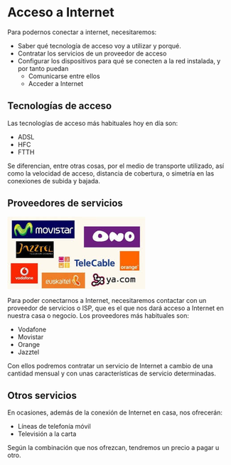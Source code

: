 # Acceso a Internet

Para podernos conectar a internet, necesitaremos:

- Saber qué tecnología de acceso voy a utilizar y porqué.
- Contratar los servicios de un proveedor de acceso
- Configurar los dispositivos para qué se conecten a la red instalada, y por tanto puedan
  - Comunicarse entre ellos
  - Acceder a Internet

## Tecnologías de acceso

Las tecnologías de acceso más habituales hoy en día son:

- ADSL
- HFC
- FTTH

Se diferencian, entre otras cosas, por el medio de transporte utilizado, así como la velocidad de acceso, distancia de cobertura, o simetría en las conexiones de subida y bajada.

## Proveedores de servicios

![imagen](img/2019-10-22-09-33-57.png)

Para poder conectarnos a Internet, necesitaremos contactar con un proveedor de servicios o ISP, que es el que nos dará acceso a Internet en nuestra casa o negocio. Los proveedores más habituales son:

- Vodafone
- Movistar
- Orange
- Jazztel

Con ellos podremos contratar un servicio de Internet a cambio de una cantidad mensual y con unas características de servicio determinadas.

## Otros servicios

En ocasiones, además de la conexión de Internet en casa, nos ofrecerán:

- Líneas de telefonía móvil
- Televisión a la carta

Según la combinación que nos ofrezcan, tendremos un precio a pagar u otro.